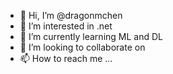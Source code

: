 - 👋 Hi, I’m @dragonmchen
- 👀 I’m interested in .net
- 🌱 I’m currently learning ML and DL
- 💞️ I’m looking to collaborate on 
- 📫 How to reach me ...

<!---
dragonmchen/dragonmchen is a ✨ special ✨ repository because its `README.md` (this file) appears on your GitHub profile.
You can click the Preview link to take a look at your changes.
--->
